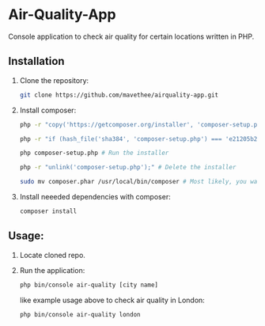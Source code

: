 # Air-Quality-App
 Console application to check air quality for certain locations written in PHP.

## Installation
1. Clone the repository:
    ```sh
    git clone https://github.com/mavethee/airquality-app.git
    ```
2. Install composer:
    ```sh
    php -r "copy('https://getcomposer.org/installer', 'composer-setup.php');" # Get setup

    php -r "if (hash_file('sha384', 'composer-setup.php') === 'e21205b207c3ff031906575712edab6f13eb0b361f2085f1f1237b7126d785e826a450292b6cfd1d64d92e6563bbde02') { echo 'Installer verified'; } else { echo 'Installer corrupt'; unlink('composer-setup.php'); } echo PHP_EOL;" # Verify the installer

    php composer-setup.php # Run the installer

    php -r "unlink('composer-setup.php');" # Delete the installer

    sudo mv composer.phar /usr/local/bin/composer # Most likely, you want to put the composer.phar into a directory on your PATH, so you can simply call composer from any directory

    ```

3. Install neeeded dependencies with composer:

    ```sh
    composer install
    ```


## Usage:

1. Locate cloned repo.

2. Run the application:
    ```sh
    php bin/console air-quality [city name]
    ```

    like example usage above to check air quality in London:

    ```sh
    php bin/console air-quality london
    ```


